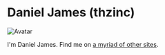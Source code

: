 # Daniel James (thzinc)

![Avatar][gravatar]

I'm Daniel James. Find me on [a myriad of other sites][find-me].

[twitter]: https://twitter.com/thzinc
[github]: https://github.com/thzinc
[linkedin]: https://www.linkedin.com/in/danielijames/
[find-me]: https://thzinc.com/find-me
[gravatar]: https://gravatar.com/avatar/eaeac922b9f3cc9fd18cb9629b9e79f6?s=128
